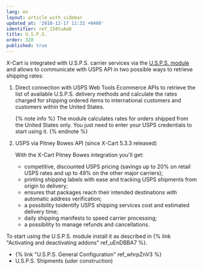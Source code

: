 ```yaml
---
lang: en
layout: article_with_sidebar
updated_at: '2018-12-17 11:32 +0400'
identifier: ref_158tuAaD
title: U.S.P.S.
order: 320
published: true
---
```

X-Cart is integrated with U.S.P.S. carrier services via the [U.S.P.S. module](https://market.x-cart.com/addons/usps.html "U.S.P.S.") and allows to communicate with USPS API in two possible ways to retrieve shipping rates:

1. Direct connection with USPS Web Tools Ecommerce APIs to retrieve the list of available U.S.P.S. delivery methods and calculate the rates charged for shipping ordered items to international customers and customers within the United States.

   {% note info %}
   The module calculates rates for orders shipped from the United States only. You just need to enter your USPS credentials to start using it.
   {% endnote %}

2. USPS via Pitney Bowes API (since X-Cart 5.3.3 released)

   With the X-Cart Pitney Bowes integration you'll get:
   - competitive, discounted USPS pricing (savings up to 20% on retail USPS rates and up to 49% on the other major carriers); 
   - printing shipping labels with ease and tracking USPS shipments from origin to delivery;
   - ensures that packages reach their intended destinations with automatic address verification;
   - a possibility toidentify USPS shipping services cost and estimated delivery time;
   - daily shipping manifests to speed carrier processing;
   - a possibility to manage refunds and cancellations.
   

To start using the U.S.P.S. module install it as described in {% link "Activating and deactivating addons" ref_uEnDBBA7 %}.
   
   *  {% link "U.S.P.S. General Configuration" ref_whrpZnV3 %}
   *  U.S.P.S. Shipments (uder construction)

